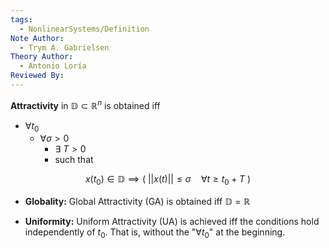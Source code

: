 ```yaml
---
tags:
  - NonlinearSystems/Definition
Note Author:
  - Trym A. Gabrielsen
Theory Author:
  - Antonio Loría
Reviewed By:
---
```

**Attractivity** in $\mathbb{D}\subset\mathbb{R}^{n}$ is obtained iff
- $\forall t_0$
	- $\forall \sigma > 0$
		- $\exists~T>0$
		- such that

$$ x(t_0) \in \mathbb{D} \implies (~||x(t)|| \leq \sigma \quad \forall t\geq t_0+T~)$$

- **Globality:** Global Attractivity (GA) is obtained iff $\mathbb{D}=\mathbb{R}$

- **Uniformity:** Uniform Attractivity (UA) is achieved iff the conditions hold independently of $t_0$. That is, without the "$\forall t_0$" at the beginning.


